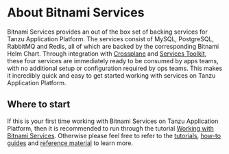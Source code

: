 # About Bitnami Services

Bitnami Services provides an out of the box set of backing services for Tanzu Application Platform. The services consist of MySQL, PostgreSQL, RabbitMQ and Redis, all of which are backed by the corresponding Bitnami Helm Chart. Through integration with [Crossplane](../crossplane/about.hbs.md) and [Services Toolkit](../services-toolkit/about.hbs.md), these four services are immediately ready to be consumed by apps teams, with no additional setup or configuration required by ops teams. This makes it incredibly quick and easy to get started working with services on Tanzu Application Platform.

## Where to start

If this is your first time working with Bitnami Services on Tanzu Application Platform, then it is recommended to run through the tutorial [Working with Bitnami Services](../services-toolkit/tutorials/working-with-bitnami-services.hbs.md). Otherwise please feel free to refer to the [tutorials](./tutorials.hbs.md), [how-to guides](./how-to-guides.hbs.md) and [reference material](./reference.hbs.md) to learn more.
